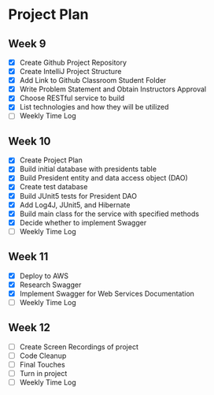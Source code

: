# Project Plan

##  Week 9 
- [x] Create Github Project Repository
- [x] Create IntelliJ Project Structure
- [x] Add Link to Github Classroom Student Folder
- [x] Write Problem Statement and Obtain Instructors Approval
- [x] Choose RESTful service to build
- [x] List technologies and how they will be utilized
- [ ] Weekly Time Log

##  Week 10
- [x] Create Project Plan
- [x] Build initial database with presidents table
- [x] Build President entity and data access object (DAO)
- [x] Create test database
- [x] Build JUnit5 tests for President DAO
- [x] Add Log4J, JUnit5, and Hibernate
- [x] Build main class for the service with specified methods
- [x] Decide whether to implement Swagger
- [ ] Weekly Time Log

##  Week 11
- [x] Deploy to AWS
- [x] Research Swagger
- [x] Implement Swagger for Web Services Documentation
- [ ] Weekly Time Log

##  Week 12
- [ ] Create Screen Recordings of project
- [ ] Code Cleanup
- [ ] Final Touches
- [ ] Turn in project
- [ ] Weekly Time Log